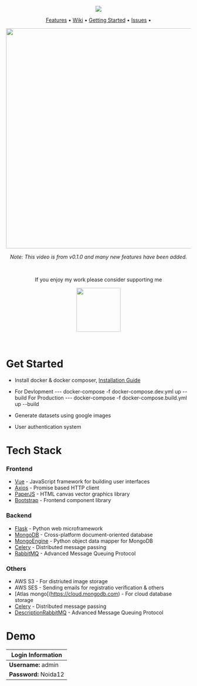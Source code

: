 <p align="center"><img src="https://neuralmarker-logos.s3-us-west-2.amazonaws.com/logo.png"></p>

<p align="center">
  <a href="#features">Features</a> •
  <a href="https://github.com/jsbroks/coco-annotator/wiki">Wiki</a> •
  <a href="https://github.com/jsbroks/coco-annotator/wiki/Getting-Started">Getting Started</a> •
  <a href="https://github.com/jsbroks/coco-annotator/issues">Issues</a> •
</p>


<p align="center"><img width="600" src="https://i.imgur.com/m4RmjCp.gif"></p>
<p align="center"><i>Note: This video is from v0.1.0 and many new features have been added.</i></p>

<br>
<p align="center">If you enjoy my work please consider supporting me</p>
<p align="center">
  <a href="https://www.patreon.com/jsbroks">
    <img src="https://c5.patreon.com/external/logo/become_a_patron_button@2x.png" width="120">
  </a>
</p>
<br>

# Get Started
- Install docker & docker composer, [Installation Guide](https://docs.google.com/document/d/1DAoNNX8xjUm53rHAAz2VrVI5b77teguNBx4uccrPQ9A/edit?usp=sharing)
- For Devlopment --- docker-compose -f docker-compose.dev.yml up --build 
  For Production --- docker-compose -f docker-compose.build.yml up --build 
  
- Generate datasets using google images
- User authentication system


# Tech Stack
### Frontend

- [Vue](https://vuejs.org/) - JavaScript framework for building user interfaces
- [Axios](https://github.com/axios/axios) - Promise based HTTP client
- [PaperJS](http://paperjs.org/) - HTML canvas vector graphics library
- [Bootstrap](https://getbootstrap.com/) - Frontend component library

### Backend

- [Flask](http://flask.pocoo.org/) - Python web microframework
- [MongoDB](https://www.mongodb.com/) - Cross-platform document-oriented database
- [MongoEngine](http://mongoengine.org/) - Python object data mapper for MongoDB
- [Celery](http://www.celeryproject.org/) - Distributed message passing
- [RabbitMQ](http://mongoengine.org/) - Advanced Message Queuing Protocol 

### Others

- AWS S3 - For distriuted image storage
- AWS SES - Sending emails for registratio verification & others
- [Atlas mongo[(https://cloud.mongodb.com) - For cloud database storage
- [Celery](http://www.celeryproject.org/) - Distributed message passing
- [DescriptionRabbitMQ](http://mongoengine.org/) - Advanced Message Queuing Protocol 



# Demo
| Login Information      |
| ---------------------- |
| **Username:** admin    |
| **Password:** Noida12  |

